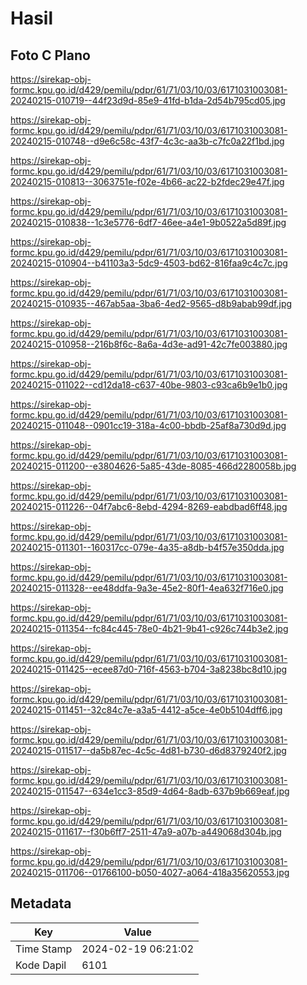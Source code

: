 # Hasil

## Foto C Plano

https://sirekap-obj-formc.kpu.go.id/d429/pemilu/pdpr/61/71/03/10/03/6171031003081-20240215-010719--44f23d9d-85e9-41fd-b1da-2d54b795cd05.jpg

https://sirekap-obj-formc.kpu.go.id/d429/pemilu/pdpr/61/71/03/10/03/6171031003081-20240215-010748--d9e6c58c-43f7-4c3c-aa3b-c7fc0a22f1bd.jpg

https://sirekap-obj-formc.kpu.go.id/d429/pemilu/pdpr/61/71/03/10/03/6171031003081-20240215-010813--3063751e-f02e-4b66-ac22-b2fdec29e47f.jpg

https://sirekap-obj-formc.kpu.go.id/d429/pemilu/pdpr/61/71/03/10/03/6171031003081-20240215-010838--1c3e5776-6df7-46ee-a4e1-9b0522a5d89f.jpg

https://sirekap-obj-formc.kpu.go.id/d429/pemilu/pdpr/61/71/03/10/03/6171031003081-20240215-010904--b41103a3-5dc9-4503-bd62-816faa9c4c7c.jpg

https://sirekap-obj-formc.kpu.go.id/d429/pemilu/pdpr/61/71/03/10/03/6171031003081-20240215-010935--467ab5aa-3ba6-4ed2-9565-d8b9abab99df.jpg

https://sirekap-obj-formc.kpu.go.id/d429/pemilu/pdpr/61/71/03/10/03/6171031003081-20240215-010958--216b8f6c-8a6a-4d3e-ad91-42c7fe003880.jpg

https://sirekap-obj-formc.kpu.go.id/d429/pemilu/pdpr/61/71/03/10/03/6171031003081-20240215-011022--cd12da18-c637-40be-9803-c93ca6b9e1b0.jpg

https://sirekap-obj-formc.kpu.go.id/d429/pemilu/pdpr/61/71/03/10/03/6171031003081-20240215-011048--0901cc19-318a-4c00-bbdb-25af8a730d9d.jpg

https://sirekap-obj-formc.kpu.go.id/d429/pemilu/pdpr/61/71/03/10/03/6171031003081-20240215-011200--e3804626-5a85-43de-8085-466d2280058b.jpg

https://sirekap-obj-formc.kpu.go.id/d429/pemilu/pdpr/61/71/03/10/03/6171031003081-20240215-011226--04f7abc6-8ebd-4294-8269-eabdbad6ff48.jpg

https://sirekap-obj-formc.kpu.go.id/d429/pemilu/pdpr/61/71/03/10/03/6171031003081-20240215-011301--160317cc-079e-4a35-a8db-b4f57e350dda.jpg

https://sirekap-obj-formc.kpu.go.id/d429/pemilu/pdpr/61/71/03/10/03/6171031003081-20240215-011328--ee48ddfa-9a3e-45e2-80f1-4ea632f716e0.jpg

https://sirekap-obj-formc.kpu.go.id/d429/pemilu/pdpr/61/71/03/10/03/6171031003081-20240215-011354--fc84c445-78e0-4b21-9b41-c926c744b3e2.jpg

https://sirekap-obj-formc.kpu.go.id/d429/pemilu/pdpr/61/71/03/10/03/6171031003081-20240215-011425--ecee87d0-716f-4563-b704-3a8238bc8d10.jpg

https://sirekap-obj-formc.kpu.go.id/d429/pemilu/pdpr/61/71/03/10/03/6171031003081-20240215-011451--32c84c7e-a3a5-4412-a5ce-4e0b5104dff6.jpg

https://sirekap-obj-formc.kpu.go.id/d429/pemilu/pdpr/61/71/03/10/03/6171031003081-20240215-011517--da5b87ec-4c5c-4d81-b730-d6d8379240f2.jpg

https://sirekap-obj-formc.kpu.go.id/d429/pemilu/pdpr/61/71/03/10/03/6171031003081-20240215-011547--634e1cc3-85d9-4d64-8adb-637b9b669eaf.jpg

https://sirekap-obj-formc.kpu.go.id/d429/pemilu/pdpr/61/71/03/10/03/6171031003081-20240215-011617--f30b6ff7-2511-47a9-a07b-a449068d304b.jpg

https://sirekap-obj-formc.kpu.go.id/d429/pemilu/pdpr/61/71/03/10/03/6171031003081-20240215-011706--01766100-b050-4027-a064-418a35620553.jpg


## Metadata

| Key        | Value               |
| ---------- | ------------------- |
| Time Stamp | 2024-02-19 06:21:02 |
| Kode Dapil | 6101                |



